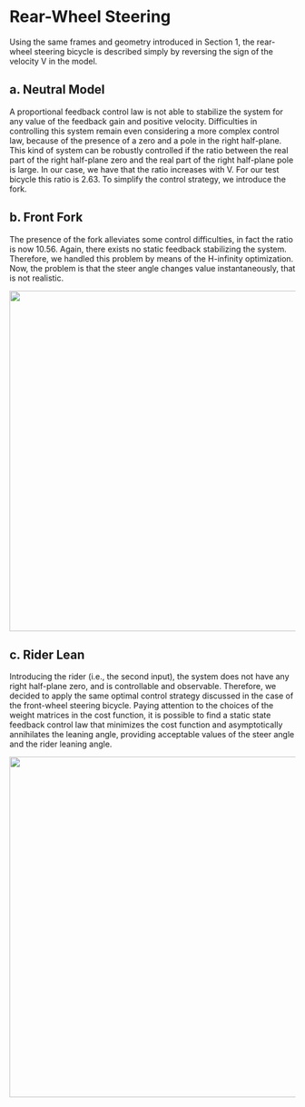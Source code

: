# Rear-Wheel Steering
Using the same frames and geometry introduced in Section 1, the rear-wheel steering bicycle is described simply by reversing the sign of the velocity V in the model.

## a. Neutral Model
A proportional feedback control law is not able to stabilize the system for any value of the feedback gain and positive velocity. Difficulties in controlling this system remain even considering a more complex control law, because of the presence of a zero and a pole in the right half-plane. This kind of system can be robustly controlled if the ratio between the real part of the right half-plane zero and the real part of the right half-plane pole is large. In our case, we have that the ratio increases with V. For our test bicycle this ratio is 2.63. To simplify the control strategy, we introduce the fork.

## b. Front Fork
The presence of the fork alleviates some control difficulties, in fact the ratio is now 10.56. Again, there exists no static feedback stabilizing the system. Therefore, we handled this problem by means of the H-infinity optimization. Now, the problem is that the steer angle changes value instantaneously, that is not realistic.

<p align="center"> <img width=600 src="https://user-images.githubusercontent.com/62264708/83896956-37e47800-a755-11ea-95b3-cd3936416d58.png"> </p>

## c. Rider Lean
Introducing the rider (i.e., the second input), the system does not have any right half-plane zero, and is controllable and observable. Therefore, we decided to apply the same optimal control strategy discussed in the case of the front-wheel steering bicycle. Paying attention to the choices of the weight matrices in the cost function, it is possible to find a static state feedback control law that minimizes the cost function and asymptotically annihilates the leaning angle, providing acceptable values of the steer angle and the rider leaning angle.

<p align="center"> <img width=600 src="https://user-images.githubusercontent.com/62264708/83896959-3915a500-a755-11ea-8b16-18fc2081373f.png"> </p>
